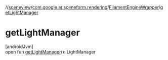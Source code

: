 //[sceneview](../../../index.md)/[com.google.ar.sceneform.rendering](../index.md)/[FilamentEngineWrapper](index.md)/[getLightManager](get-light-manager.md)

# getLightManager

[androidJvm]\
open fun [getLightManager](get-light-manager.md)(): LightManager
